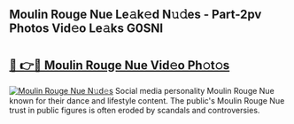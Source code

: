 ## Moulin Rouge Nue Le𝚊k𝚎d N𝚞𝚍es - Part-2pv Photos Vid𝚎o Le𝚊ks G0SNI

# <h2><a href="http://fb8bd5.evod.top/?m=Moulin+Rouge+Nue">🔗 👉🔴 Moulin Rouge Nue Vid𝚎o Ph𝚘t𝚘s</a></h2>

[![Moulin Rouge Nue N𝚞d𝚎s](https://i.imgur.com/8V9OHl7.gif)](http://fb8bd5.evod.top/?m=Moulin+Rouge+Nue)
Social media personality Moulin Rouge Nue known for their dance and lifestyle content. The public's Moulin Rouge Nue trust in public figures is often eroded by scandals and controversies. 
